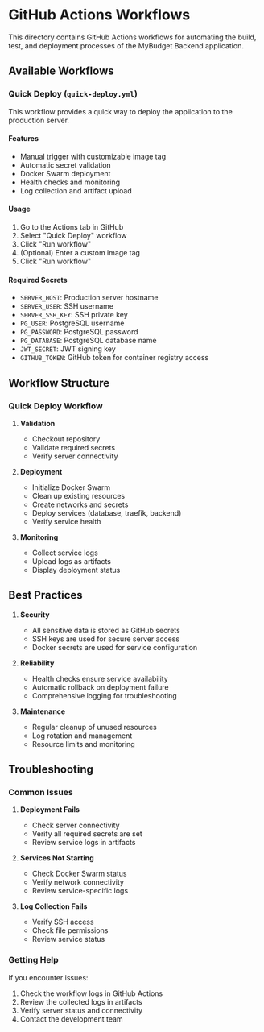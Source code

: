 # GitHub Actions Workflows

This directory contains GitHub Actions workflows for automating the build, test, and deployment processes of the MyBudget Backend application.

## Available Workflows

### Quick Deploy (`quick-deploy.yml`)

This workflow provides a quick way to deploy the application to the production server.

#### Features
- Manual trigger with customizable image tag
- Automatic secret validation
- Docker Swarm deployment
- Health checks and monitoring
- Log collection and artifact upload

#### Usage
1. Go to the Actions tab in GitHub
2. Select "Quick Deploy" workflow
3. Click "Run workflow"
4. (Optional) Enter a custom image tag
5. Click "Run workflow"

#### Required Secrets
- `SERVER_HOST`: Production server hostname
- `SERVER_USER`: SSH username
- `SERVER_SSH_KEY`: SSH private key
- `PG_USER`: PostgreSQL username
- `PG_PASSWORD`: PostgreSQL password
- `PG_DATABASE`: PostgreSQL database name
- `JWT_SECRET`: JWT signing key
- `GITHUB_TOKEN`: GitHub token for container registry access

## Workflow Structure

### Quick Deploy Workflow

1. **Validation**
   - Checkout repository
   - Validate required secrets
   - Verify server connectivity

2. **Deployment**
   - Initialize Docker Swarm
   - Clean up existing resources
   - Create networks and secrets
   - Deploy services (database, traefik, backend)
   - Verify service health

3. **Monitoring**
   - Collect service logs
   - Upload logs as artifacts
   - Display deployment status

## Best Practices

1. **Security**
   - All sensitive data is stored as GitHub secrets
   - SSH keys are used for secure server access
   - Docker secrets are used for service configuration

2. **Reliability**
   - Health checks ensure service availability
   - Automatic rollback on deployment failure
   - Comprehensive logging for troubleshooting

3. **Maintenance**
   - Regular cleanup of unused resources
   - Log rotation and management
   - Resource limits and monitoring

## Troubleshooting

### Common Issues

1. **Deployment Fails**
   - Check server connectivity
   - Verify all required secrets are set
   - Review service logs in artifacts

2. **Services Not Starting**
   - Check Docker Swarm status
   - Verify network connectivity
   - Review service-specific logs

3. **Log Collection Fails**
   - Verify SSH access
   - Check file permissions
   - Review service status

### Getting Help

If you encounter issues:
1. Check the workflow logs in GitHub Actions
2. Review the collected logs in artifacts
3. Verify server status and connectivity
4. Contact the development team 